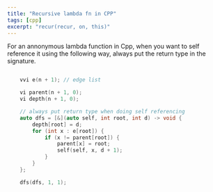 ```yaml
---
title: "Recursive lambda fn in CPP"
tags: [cpp]
excerpt: "recur(recur, on, this)"
---
```



For an annonymous lambda function in Cpp, when you want to self reference it using the following way,  always put the return type in the signature.
```cpp

    vvi e(n + 1); // edge list

    vi parent(n + 1, 0);
    vi depth(n + 1, 0);

    // always put return type when doing self referencing
    auto dfs = [&](auto self, int root, int d) -> void {
        depth[root] = d;
        for (int x : e[root]) {
            if (x != parent[root]) {
                parent[x] = root;
                self(self, x, d + 1);
            }
        }
    };

    dfs(dfs, 1, 1);
```
